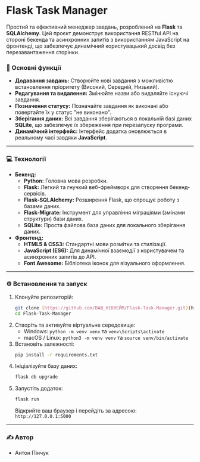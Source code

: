 # Flask Task Manager

Простий та ефективний менеджер завдань, розроблений на **Flask** та **SQLAlchemy**. Цей проєкт демонструє використання RESTful API на стороні бекенда та асинхронних запитів з використанням JavaScript на фронтенді, що забезпечує динамічний користувацький досвід без перезавантаження сторінки.


### 🚀 Основні функції

* **Додавання завдань:** Створюйте нові завдання з можливістю встановлення пріоритету (Високий, Середній, Низький).
* **Редагування та видалення:** Змінюйте назви або видаляйте існуючі завдання.
* **Позначення статусу:** Позначайте завдання як виконані або повертайте їх у статус "не виконано".
* **Зберігання даних:** Всі завдання зберігаються в локальній базі даних **SQLite**, що забезпечує їх збереження при перезапуску програми.
* **Динамічний інтерфейс:** Інтерфейс додатка оновлюється в реальному часі завдяки **JavaScript**.

---

### 💻 Технології

* **Бекенд:**
    * **Python:** Головна мова розробки.
    * **Flask:** Легкий та гнучкий веб-фреймворк для створення бекенд-сервісів.
    * **Flask-SQLAlchemy:** Розширення Flask, що спрощує роботу з базами даних.
    * **Flask-Migrate:** Інструмент для управління міграціями (змінами структури) бази даних.
    * **SQLite:** Проста файлова база даних для локального зберігання даних.
* **Фронтенд:**
    * **HTML5 & CSS3:** Стандартні мови розмітки та стилізації.
    * **JavaScript (ES6):** Для динамічної взаємодії з користувачем та асинхронних запитів до API.
    * **Font Awesome:** Бібліотека іконок для візуального оформлення.

---

### ⚙️ Встановлення та запуск

1.  Клонуйте репозиторій:
    ```bash
    git clone [https://github.com/ВАШ_НІКНЕЙМ/Flask-Task-Manager.git](https://github.com/RemiL0712/Flask-Task-Manager.git)
    cd Flask-Task-Manager
    ```
2.  Створіть та активуйте віртуальне середовище:
    * Windows: `python -m venv venv` та `venv\Scripts\activate`
    * macOS / Linux: `python3 -m venv venv` та `source venv/bin/activate`
3.  Встановіть залежності:
    ```bash
    pip install -r requirements.txt
    ```
4.  Ініціалізуйте базу даних:
    ```bash
    flask db upgrade
    ```
5.  Запустіть додаток:
    ```bash
    flask run
    ```
    Відкрийте ваш браузер і перейдіть за адресою: `http://127.0.0.1:5000`

---

### ✍️ Автор

* Антон Пінчук